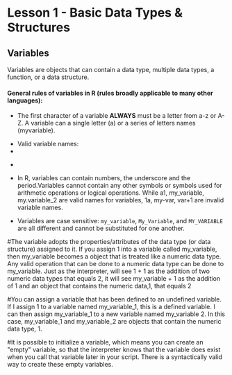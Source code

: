 # Lesson 1 -  Basic Data Types & Structures

## Variables

Variables are objects that can contain a data type, multiple data types, a function, or a data structure.

#### General rules of variables in R (rules broadly applicable to many other languages):

- The first character of a variable **ALWAYS** must be a letter from a-z or A-Z. A variable can a single letter (a) or a series of letters names (myvariable). 
* Valid variable names:
* 
- 
- In R, variables can contain numbers, the underscore and the period.Variables cannot contain any other symbols or symbols used for arithmetic operations or logical operations. While a1, my_variable, my.variable_2 are valid names for variables, 1a, my-var, var+1 are invalid variable names.

- Variables are case sensitive: ```my_variable```, ```My_Variable```, and ```MY_VARIABLE``` are all different and cannot be substituted for one another.

#The variable adopts the properties/attributes of the data type (or data structure) assigned to it. If you assign 1 into a variable called my_variable, then my_variable becomes a object that is treated like a numeric data type. Any valid operation that can be done to a numeric data type can be done to my_variable. Just as the interpreter, will see 1 + 1 as the addition of two numeric data types that equals 2, it will see my_variable + 1 as the addition of 1 and an object that contains the numeric data,1, that equals 2

#You can assign a variable that has been defined to an undefined variable. If I assign 1 to a variable named my_variable_1, this is a defined variable. I can then assign my_variable_1 to a new variable named my_variable 2. In this case, my_variable_1 and my_variable_2 are objects that contain the numeric data type, 1.

#It is possible to initialize a variable, which means you can create an "empty" variable, so that the interpreter knows that the variable does exist when you call that variable later in your script. There is a syntactically valid way to create these empty variables. 
